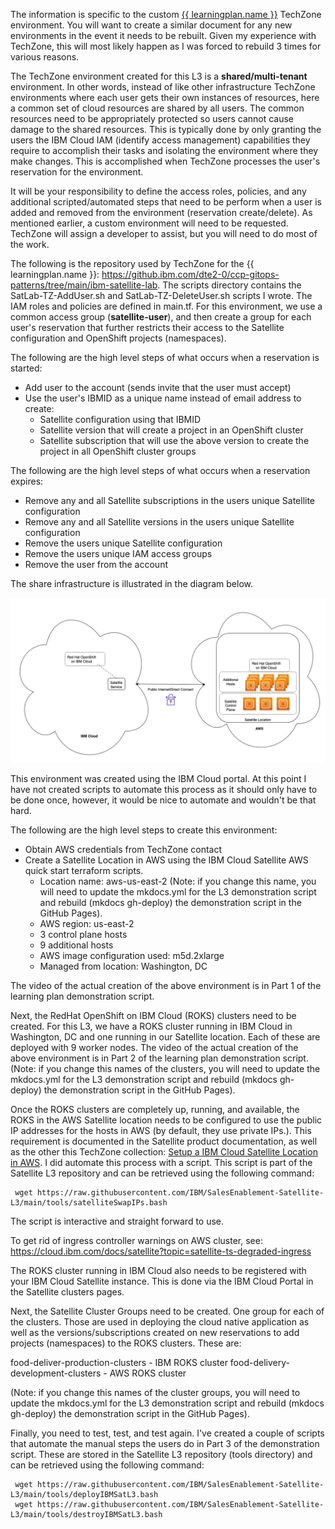 The information is specific to the custom <a href="https://techzone.ibm.com/collection/se-l3-ibm-cloud-satellite" target="_blank">{{ learningplan.name }}</a> TechZone environment. You will want to create a similar document for any new environments in the event it needs to be rebuilt. Given my experience with TechZone, this will most likely happen as I was forced to rebuild 3 times for various reasons.

The TechZone environment created for this L3 is a **shared/multi-tenant** environment. In other words, instead of like other infrastructure TechZone environments where each user gets their own instances of resources, here a common set of cloud resources are shared by all users. The common resources need to be appropriately protected so users cannot cause damage to the shared resources. This is typically done by only granting the users the IBM Cloud IAM (identify access management) capabilities they require to accomplish their tasks and isolating the environment where they make changes. This is accomplished when TechZone processes the user's reservation for the environment.

It will be your responsibility to define the access roles, policies, and any additional scripted/automated steps that need to be perform when a user is added and removed from the environment (reservation create/delete). As mentioned earlier, a custom environment will need to be requested.  TechZone will assign a developer to assist, but you will need to do most of the work.

The following is the repository used by TechZone for the {{ learningplan.name }}: https://github.ibm.com/dte2-0/ccp-gitops-patterns/tree/main/ibm-satellite-lab. The scripts directory contains the SatLab-TZ-AddUser.sh and SatLab-TZ-DeleteUser.sh scripts I wrote. The IAM roles and policies are defined in main.tf. For this environment, we use a common access group (**satellite-user**), and then create a group for each user's reservation that further restricts their access to the Satellite configuration and OpenShift projects (namespaces).

The following are the high level steps of what occurs when a reservation is started:

- Add user to the account (sends invite that the user must accept)
- Use the user's IBMID as a unique name instead of email address to create:
  - Satellite configuration using that IBMID
  - Satellite version that will create a project in an OpenShift cluster
  - Satellite subscription that will use the above version to create the project in all OpenShift cluster groups

The following are the high level steps of what occurs when a reservation expires:

- Remove any and all Satellite subscriptions in the users unique Satellite configuration
- Remove any and all Satellite versions in the users unique Satellite configuration
- Remove the users unique Satellite configuration
- Remove the users unique IAM access groups
- Remove the user from the account

The share infrastructure is illustrated in the diagram below.

![](_attachments/L3-Arch2.png)

This environment was created using the IBM Cloud portal. At this point I have not created scripts to automate this process as it should only have to be done once, however, it would be nice to automate and wouldn't be that hard.

The following are the high level steps to create this environment:

- Obtain AWS credentials from TechZone contact
- Create a Satellite Location in AWS using the IBM Cloud Satellite AWS quick start terraform scripts.
  - Location name: aws-us-east-2 (Note: if you change this name, you will need to update the mkdocs.yml for the L3 demonstration script and rebuild (mkdocs gh-deploy) the demonstration script in the GitHub Pages).
  - AWS region: us-east-2
  - 3 control plane hosts
  - 9 additional hosts
  - AWS image configuration used: m5d.2xlarge
  - Managed from location: Washington, DC

The video of the actual creation of the above environment is in Part 1 of the learning plan demonstration script.

Next, the RedHat OpenShift on IBM Cloud (ROKS) clusters need to be created. For this L3, we have a ROKS cluster running in IBM Cloud in Washington, DC and one running in our Satellite location. Each of these are deployed with 9 worker nodes. The video of the actual creation of the above environment is in Part 2 of the learning plan demonstration script. (Note: if you change this names of the clusters, you will need to update the mkdocs.yml for the L3 demonstration script and rebuild (mkdocs gh-deploy) the demonstration script in the GitHub Pages).

Once the ROKS clusters are completely up, running, and available, the ROKS in the AWS Satellite location needs to be configured to use the public IP addresses for the hosts in AWS (by default, they use private IPs.). This requirement is documented in the Satellite product documentation, as well as the other this TechZone collection: <a href="https://techzone.ibm.com/collection/SetupIBMCloudSatelliteLocationInAWS" target="_blank">Setup a IBM Cloud Satellite Location in AWS</a>. I did automate this process with a script.  This script is part of the Satellite L3 repository and can be retrieved using the following command:

```
 wget https://raw.githubusercontent.com/IBM/SalesEnablement-Satellite-L3/main/tools/satelliteSwapIPs.bash
```

 The script is interactive and straight forward to use.

 To get rid of ingress controller warnings on AWS cluster, see: https://cloud.ibm.com/docs/satellite?topic=satellite-ts-degraded-ingress

 The ROKS cluster running in IBM Cloud also needs to be registered with your IBM Cloud Satellite instance. This is done via the IBM Cloud Portal in the Satellite clusters pages.

 Next, the Satellite Cluster Groups need to be created. One group for each of the clusters. Those are used in deploying the cloud native application as well as the versions/subscriptions created on new reservations to add projects (namespaces) to the ROKS clusters. These are:

 food-deliver-production-clusters - IBM ROKS cluster
 food-delivery-development-clusters - AWS ROKS cluster

 (Note: if you change this names of the cluster groups, you will need to update the mkdocs.yml for the L3 demonstration script and rebuild (mkdocs gh-deploy) the demonstration script in the GitHub Pages).

 Finally, you need to test, test, and test again. I've created a couple of scripts that automate the manual steps the users do in Part 3 of the demonstration script. These are stored in the Satellite L3 repository (tools directory) and can be retrieved using the following command:

 ```
  wget https://raw.githubusercontent.com/IBM/SalesEnablement-Satellite-L3/main/tools/deployIBMSatL3.bash
  wget https://raw.githubusercontent.com/IBM/SalesEnablement-Satellite-L3/main/tools/destroyIBMSatL3.bash
 ```
